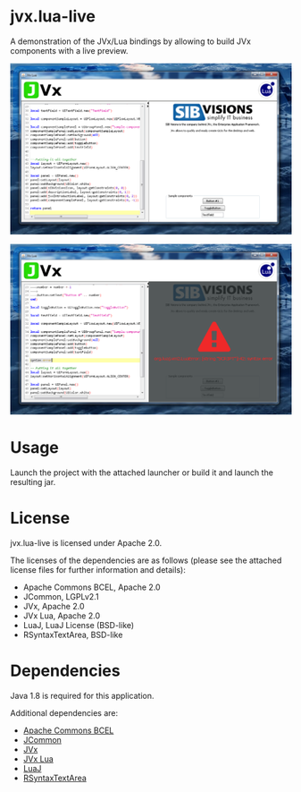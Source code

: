 # jvx.lua-live

A demonstration of the JVx/Lua bindings by allowing to build JVx components
with a live preview.

![A screenshot of the demo.](./screenshots/demo1.png)

![A screenshot of the demo.](./screenshots/demo2.png)

# Usage

Launch the project with the attached launcher or build it and launch
the resulting jar.


# License

jvx.lua-live is licensed under Apache 2.0.

The licenses of the dependencies are as follows (please see the attached license
files for further information and details):

  * Apache Commons BCEL, Apache 2.0
  * JCommon, LGPLv2.1
  * JVx, Apache 2.0
  * JVx Lua, Apache 2.0
  * LuaJ, LuaJ License (BSD-like)
  * RSyntaxTextArea, BSD-like


# Dependencies

Java 1.8 is required for this application.

Additional dependencies are:

  * [Apache Commons BCEL](https://commons.apache.org/proper/commons-bcel/index.html)
  * [JCommon](http://www.jfree.org/jcommon/)
  * [JVx](https://sourceforge.net/projects/jvx/)
  * [JVx Lua](https://github.com/sibvisions/jvx.lua)
  * [LuaJ](http://www.luaj.org/luaj.html)
  * [RSyntaxTextArea](https://github.com/bobbylight/RSyntaxTextArea)
